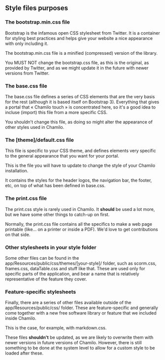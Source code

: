 ## Style files purposes

### The bootstrap.min.css file

Bootstrap is the infamous open CSS stylesheet from Twitter. It is a container for styling best practices and helps give your website a nice appearance with only including it.

The bootstrap.min.css file is a minified (compressed) version of the library.

You MUST NOT change the bootstrap.css file, as this is the original, as provided by Twitter, and as we might update it in the future with newer versions from Twitter.

### The base.css file

The base.css file defines a series of CSS elements that are the very basis for the rest (although it is based itself on Bootstrap 3). Everything that gives a portal that « Chamilo touch » is concentrated here, so it's a good idea to incluse (import) this file from a more specific CSS.

You shouldn't change this file, as doing so might alter the appearance of other styles used in Chamilo.

### The [theme]/default.css file

This file is specific to your CSS theme, and defines elements very specific to the general appearance that you want for your portal.

This is the file you will have to update to change the style of your Chamilo installation.

It contains the styles for the header logos, the navigation bar, the footer, etc, on top of what has been defined in base.css.

### The print.css file

The print.css style is rarely used in Chamilo. It **should** be used a lot more, but we have some other things to catch-up on first.

Normally, the print.css file contains all the specifics to make a web page printable (like... on a printer or inside a PDF). We'd love to get contributions on that side.

### Other stylesheets in your style folder

Some other files can be found in the app/Resources/public/css/themes/[your-style]/ folder, such as scorm.css, frames.css, dataTable.css and stuff like that. These are used only for specific parts of the application, and bear a name that is relatively representative of the feature they cover.

### Feature-specific stylesheets

Finally, there are a series of other files available outside of the app/Resources/public/css/ folder. These are feature-specific and generally come together with a new free software library or feature that we included inside Chamilo.

This is the case, for example, with markdown.css.

These files **shouldn't** be updated, as we are likely to overwrite them with newer versions in future versions of Chamilo. However, there is still something to be done at the system level to allow for a custom style to be loaded after these.